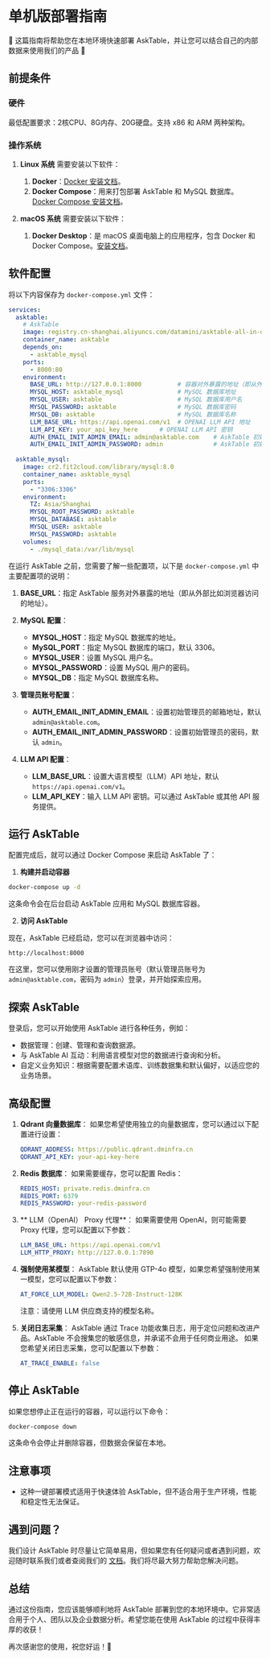 # 单机版部署指南

🚀 这篇指南将帮助您在本地环境快速部署 AskTable，并让您可以结合自己的内部数据来使用我们的产品 💪

## **前提条件**

### **硬件**

最低配置要求：2核CPU、8G内存、20G硬盘。支持 x86 和 ARM 两种架构。


### **操作系统**

1. **Linux 系统**
需要安装以下软件：
   1. **Docker**：[Docker 安装文档](https://docs.docker.com/engine/install/)。
   2. **Docker Compose**：用来打包部署 AskTable 和 MySQL 数据库。[Docker Compose 安装文档](https://docs.docker.com/compose/install/)。

1. **macOS 系统**
需要安装以下软件：
   1. **Docker Desktop**：是 macOS 桌面电脑上的应用程序，包含 Docker 和 Docker Compose。[安装文档](https://docs.docker.com/desktop/setup/install/mac-install/)。

## **软件配置**

将以下内容保存为 `docker-compose.yml` 文件：

   ```yaml
   services:
     asktable:
       # AskTable
       image: registry.cn-shanghai.aliyuncs.com/datamini/asktable-all-in-one:latest
       container_name: asktable
       depends_on:
         - asktable_mysql
       ports:
         - 8000:80
       environment:
         BASE_URL: http://127.0.0.1:8000          # 容器对外暴露的地址（即从外部比如浏览器访问的地址）
         MYSQL_HOST: asktable_mysql               # MySQL 数据库地址
         MYSQL_USER: asktable                     # MySQL 数据库用户名
         MYSQL_PASSWORD: asktable                 # MySQL 数据库密码
         MYSQL_DB: asktable                       # MySQL 数据库名称
         LLM_BASE_URL: https://api.openai.com/v1  # OPENAI LLM API 地址
         LLM_API_KEY: your_api_key_here      # OPENAI LLM API 密钥
         AUTH_EMAIL_INIT_ADMIN_EMAIL: admin@asktable.com    # AskTable 初始管理员邮箱
         AUTH_EMAIL_INIT_ADMIN_PASSWORD: admin              # AskTable 初始管理员密码
     
     asktable_mysql:
       image: cr2.fit2cloud.com/library/mysql:8.0
       container_name: asktable_mysql
       ports:
         - "3306:3306"
       environment:
         TZ: Asia/Shanghai
         MYSQL_ROOT_PASSWORD: asktable
         MYSQL_DATABASE: asktable
         MYSQL_USER: asktable
         MYSQL_PASSWORD: asktable
       volumes:
         - ./mysql_data:/var/lib/mysql
   ```


在运行 AskTable 之前，您需要了解一些配置项，以下是 `docker-compose.yml` 中主要配置项的说明：


1. **BASE_URL**：指定 AskTable 服务对外暴露的地址（即从外部比如浏览器访问的地址）。

2. **MySQL 配置**：
   - **MYSQL_HOST**：指定 MySQL 数据库的地址。
   - **MySQL_PORT**：指定 MySQL 数据库的端口，默认 3306。
   - **MYSQL_USER**：设置 MySQL 用户名。
   - **MYSQL_PASSWORD**：设置 MySQL 用户的密码。
   - **MYSQL_DB**：指定 MySQL 数据库名称。

3. **管理员账号配置**：
   - **AUTH_EMAIL_INIT_ADMIN_EMAIL**：设置初始管理员的邮箱地址，默认 `admin@asktable.com`。
   - **AUTH_EMAIL_INIT_ADMIN_PASSWORD**：设置初始管理员的密码，默认 `admin`。

4. **LLM API 配置**：
   - **LLM_BASE_URL**：设置大语言模型（LLM）API 地址，默认`https://api.openai.com/v1`。
   - **LLM_API_KEY**：输入 LLM API 密钥。可以通过 AskTable 或其他 API 服务提供。


## **运行 AskTable**

配置完成后，就可以通过 Docker Compose 来启动 AskTable 了：

1. **构建并启动容器**

```bash
docker-compose up -d
```

这条命令会在后台启动 AskTable 应用和 MySQL 数据库容器。

2. **访问 AskTable**

现在，AskTable 已经启动，您可以在浏览器中访问：

```
http://localhost:8000
```

在这里，您可以使用刚才设置的管理员账号（默认管理员账号为 `admin@asktable.com`，密码为 `admin`）登录，并开始探索应用。


## **探索 AskTable**

登录后，您可以开始使用 AskTable 进行各种任务，例如：

- 数据管理：创建、管理和查询数据源。
- 与 AskTable AI 互动：利用语言模型对您的数据进行查询和分析。
- 自定义业务知识：根据需要配置术语库、训练数据集和默认偏好，以适应您的业务场景。


## **高级配置**

1. **Qdrant 向量数据库**：
   如果您希望使用独立的向量数据库，您可以通过以下配置进行设置：

   ```yaml
   QDRANT_ADDRESS: https://public.qdrant.dminfra.cn
   QDRANT_API_KEY: your-api-key-here
   ```

2. **Redis 数据库**：
   如果需要缓存，您可以配置 Redis：

   ```yaml
   REDIS_HOST: private.redis.dminfra.cn
   REDIS_PORT: 6379
   REDIS_PASSWORD: your-redis-password
   ```
3. ** LLM（OpenAI） Proxy 代理**：
   如果需要使用 OpenAI，则可能需要 Proxy 代理，您可以配置以下参数：

   ```yaml
   LLM_BASE_URL: https://api.openai.com/v1
   LLM_HTTP_PROXY: http://127.0.0.1:7890
   ```

4. **强制使用某模型**：
   AskTable 默认使用 GTP-4o 模型，如果您希望强制使用某一模型，您可以配置以下参数：

   ```yaml
   AT_FORCE_LLM_MODEL: Qwen2.5-72B-Instruct-128K
   ```
   注意：请使用 LLM 供应商支持的模型名称。

5. **关闭日志采集**：
   AskTable 通过 Trace 功能收集日志，用于定位问题和改进产品。AskTable 不会搜集您的敏感信息，并承诺不会用于任何商业用途。
   如果您希望关闭日志采集，您可以配置以下参数：
   ```yaml
   AT_TRACE_ENABLE: false
   ```


## **停止 AskTable**

如果您想停止正在运行的容器，可以运行以下命令：

```bash
docker-compose down
```

这条命令会停止并删除容器，但数据会保留在本地。

## **注意事项**

- 这种一键部署模式适用于快速体验 AskTable，但不适合用于生产环境，性能和稳定性无法保证。

## **遇到问题？**

我们设计 AskTable 时尽量让它简单易用，但如果您有任何疑问或者遇到问题，欢迎随时联系我们或者查阅我们的 [文档](https://docs.asktable.com/)。我们将尽最大努力帮助您解决问题。

## **总结**

通过这份指南，您应该能够顺利地将 AskTable 部署到您的本地环境中。它非常适合用于个人、团队以及企业数据分析。希望您能在使用 AskTable 的过程中获得丰厚的收获！

再次感谢您的使用，祝您好运！🚀